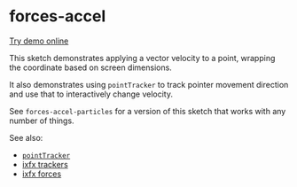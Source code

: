 # forces-accel

[Try demo online](https://demos.ixfx.fun/modulation/forces-accel/)

This sketch demonstrates applying a vector velocity to a point, wrapping the
coordinate based on screen dimensions.

It also demonstrates using `pointTracker` to track pointer movement direction
and use that to interactively change velocity.

See `forces-accel-particles` for a version of this sketch that works with any
number of things.

See also:
* [`pointTracker`](https://api.ixfx.fun/funcs/Trackers.interval.html)
* [ixfx trackers](https://ixfx.fun/data/trackers/)
* [ixfx forces](https://ixfx.fun/modulation/forces/)